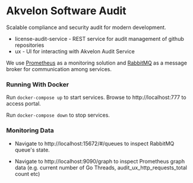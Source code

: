 # Akvelon Software Audit
Scalable compliance and security audit for modern development.

* license-audit-service - REST service for audit management of github repositories
* ux - UI for interacting with Akvelon Audit Service

We use [Prometheus](https://prometheus.io/) as a monitoring solution and [RabbitMQ](https://www.rabbitmq.com/) as a message broker for communication among services.

### Running With Docker

Run `docker-compose up` to start services. Browse to http://localhost:777 to access portal.

Run `docker-compose down` to stop services.

### Monitoring Data

* Navigate to http://localhost:15672/#/queues to inspect RabbitMQ queue's state. 

* Navigate to http://localhost:9090/graph to inspect Prometheus graph data (e.g. current number of Go Threads, audit_ux_http_requests_total count etc)